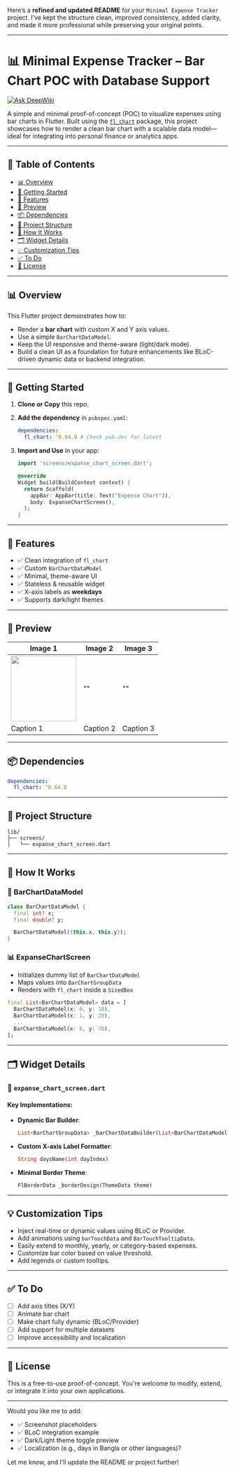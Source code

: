 Here’s a **refined and updated README** for your `Minimal Expense Tracker` project. I’ve kept the structure clean, improved consistency, added clarity, and made it more professional while preserving your original points.

---

# 📊 Minimal Expense Tracker – Bar Chart POC with Database Support

[![Ask DeepWiki](https://deepwiki.com/badge.svg)](https://deepwiki.com/marufrobin/Minimal_Expense_Tracker)

A simple and minimal proof-of-concept (POC) to visualize expenses using bar charts in Flutter. Built using the [`fl_chart`](https://pub.dev/packages/fl_chart) package, this project showcases how to render a clean bar chart with a scalable data model—ideal for integrating into personal finance or analytics apps.

---

## 🧭 Table of Contents

* [📊 Overview](#-overview)
* [🚀 Getting Started](#-getting-started)
* [🔧 Features](#-features)
* [📸 Preview](#-preview)
* [📦 Dependencies](#-dependencies)
* [🧱 Project Structure](#-project-structure)
* [🧪 How It Works](#-how-it-works)
* [🗂️ Widget Details](#-widget-details)
* [💡 Customization Tips](#-customization-tips)
* [✅ To Do](#-to-do)
* [📄 License](#-license)

---

## 📊 Overview

This Flutter project demonstrates how to:

* Render a **bar chart** with custom X and Y axis values.
* Use a simple `BarChartDataModel`.
* Keep the UI responsive and theme-aware (light/dark mode).
* Build a clean UI as a foundation for future enhancements like BLoC-driven dynamic data or backend integration.
---

## 🚀 Getting Started

1. **Clone or Copy** this repo.

2. **Add the dependency** in `pubspec.yaml`:

   ```yaml
   dependencies:
     fl_chart: ^0.64.0 # Check pub.dev for latest
   ```

3. **Import and Use** in your app:

   ```dart
   import 'screens/expanse_chart_screen.dart';

   @override
   Widget build(BuildContext context) {
     return Scaffold(
       appBar: AppBar(title: Text("Expense Chart")),
       body: ExpanseChartScreen(),
     );
   }
   ```

---

## 🔧 Features

* ✅ Clean integration of `fl_chart`
* ✅ Custom `BarChartDataModel`
* ✅ Minimal, theme-aware UI
* ✅ Stateless & reusable widget
* ✅ X-axis labels as **weekdays**
* ✅ Supports dark/light themes

---

## 📸 Preview

| Image 1 | Image 2 | Image 3 |
|--------|--------|--------|
| <img src="https://github.com/user-attachments/assets/6ff010ac-26c1-49f5-83fe-e03a5ce60898" width="150"/> | "" | "" |
| Caption 1 | Caption 2 | Caption 3 |


---

## 📦 Dependencies

```yaml
dependencies:
  fl_chart: ^0.64.0
```

---

## 🧱 Project Structure

```
lib/
├── screens/
│   └── expanse_chart_screen.dart
```

---

## 🧪 How It Works

### 🎯 BarChartDataModel

```dart
class BarChartDataModel {
  final int? x;
  final double? y;

  BarChartDataModel({this.x, this.y});
}
```

### 📊 ExpanseChartScreen

* Initializes dummy list of `BarChartDataModel`
* Maps values into `BarChartGroupData`
* Renders with `fl_chart` inside a `SizedBox`

```dart
final List<BarChartDataModel> data = [
  BarChartDataModel(x: 0, y: 10),
  BarChartDataModel(x: 1, y: 20),
  ...
  BarChartDataModel(x: 6, y: 70),
];
```

---

## 🗂️ Widget Details

### 📁 `expanse_chart_screen.dart`

#### Key Implementations:

* **Dynamic Bar Builder**:

  ```dart
  List<BarChartGroupData> _barChartDataBuilder(List<BarChartDataModel> data)
  ```

* **Custom X-axis Label Formatter**:

  ```dart
  String daysName(int dayIndex)
  ```

* **Minimal Border Theme**:

  ```dart
  FlBorderData _borderDesign(ThemeData theme)
  ```

---

## 💡 Customization Tips

* Inject real-time or dynamic values using BLoC or Provider.
* Add animations using `barTouchData` and `BarTouchTooltipData`.
* Easily extend to monthly, yearly, or category-based expenses.
* Customize bar color based on value threshold.
* Add legends or custom tooltips.

---

## ✅ To Do

* [ ] Add axis titles (X/Y)
* [ ] Animate bar chart
* [ ] Make chart fully dynamic (BLoC/Provider)
* [ ] Add support for multiple datasets
* [ ] Improve accessibility and localization

---

## 📄 License

This is a free-to-use proof-of-concept. You're welcome to modify, extend, or integrate it into your own applications.

---

Would you like me to add:

* ✅ Screenshot placeholders
* ✅ BLoC integration example
* ✅ Dark/Light theme toggle preview
* ✅ Localization (e.g., days in Bangla or other languages)?

Let me know, and I’ll update the README or project further!

